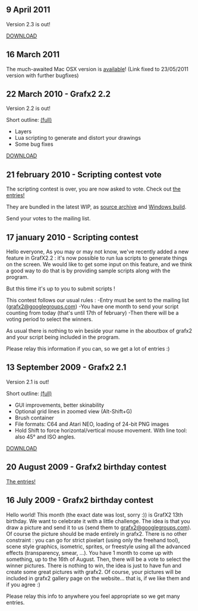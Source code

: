 ## 9 April 2011 ##
Version 2.3 is out!

[DOWNLOAD](http://code.google.com/p/grafx2/wiki/Downloads)

## 16 March 2011 ##
The much-awaited Mac OSX version is [available](http://code.google.com/p/grafx2/downloads/detail?name=grafx2-svn1787-macosx.tgz)! (Link fixed to 23/05/2011 version with further bugfixes)

## 22 March 2010 - Grafx2 2.2 ##
Version 2.2 is out!

Short outline: [(full)](History.md)
  * Layers
  * Lua scripting to generate and distort your drawings
  * Some bug fixes

[DOWNLOAD](http://code.google.com/p/grafx2/wiki/Downloads)

## 21 february 2010 - Scripting contest vote ##
The scripting contest is over, you are now asked to vote.
Check out [the entries!](http://code.google.com/p/grafx2/source/browse/trunk/share/grafx2/scripts)

They are bundled in the latest WIP, as [source archive](http://code.google.com/p/grafx2/downloads/detail?name=grafx2-2.2wip1366-src.tgz) and [Windows build](http://code.google.com/p/grafx2/downloads/detail?name=grafx2-2.2wip1359-win32.zip).

Send your votes to the mailing list.

## 17 january 2010 - Scripting contest ##
Hello everyone,
As you may or may not know, we've recently added a new feature in GrafX2.2 : it's now possible to run lua scripts to generate things on the screen.
We would like to get some input on this feature, and we think a good way to do that is by providing sample scripts along with the program.

But this time it's up to you to submit scripts !

This contest follows our usual rules :
-Entry must be sent to the mailing list (grafx2@googlegroups.com)
-You have one month to send your script counting from today (that's until 17th of february)
-Then there will be a voting period to select the winners.

As usual there is nothing to win beside your name in the aboutbox of grafx2 and your script being included in the program.

Please relay this information if you can, so we get a lot of entries :)

## 13 September 2009 - Grafx2 2.1 ##
Version 2.1 is out!

Short outline: [(full)](History.md)
  * GUI improvements, better skinability
  * Optional grid lines in zoomed view (Alt-Shift+G)
  * Brush container
  * File formats: C64 and Atari NEO, loading of 24-bit PNG images
  * Hold Shift to force horizontal/vertical mouse movement. With line tool: also 45° and ISO angles.

[DOWNLOAD](http://code.google.com/p/grafx2/wiki/Downloads)
## 20 August 2009 - Grafx2 birthday contest ##
[The entries!](Contests.md)
## 16 July 2009 - Grafx2 birthday contest ##
Hello world!
This month (the exact date was lost, sorry :)) is GrafX2 13th
birthday. We want to celebrate it with a little challenge.
The idea is that you draw a picture and send it to us (send them to
grafx2@googlegroups.com). Of course the picture should be made
entirely in grafx2. There is no other constraint : you can go for strict pixelart (using only the freehand tool), scene style graphics, isometric, sprites, or freestyle using all the advanced effects (transparency, smear, ...).
You have 1 month to come up with something, up to
the 16th of August. Then, there will be a vote to select the winner
pictures. There is nothing to win, the idea is just to have fun and
create some great pictures with grafx2. Of course, your pictures will
be included in grafx2 gallery page on the website... that is, if we
like them and if you agree :)

Please relay this info to anywhere you feel appropriate so we get many entries.